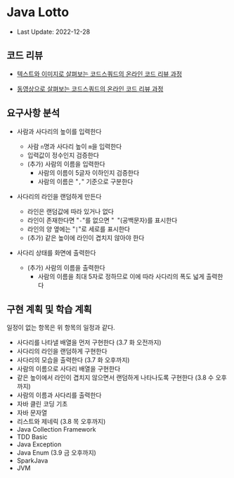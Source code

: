 # Java Lotto

- Last Update: 2022-12-28

## 코드 리뷰

* [텍스트와 이미지로 살펴보는 코드스쿼드의 온라인 코드 리뷰 과정](https://github.com/code-squad/codesquad-docs/blob/master/codereview/README.md)

* [동영상으로 살펴보는 코드스쿼드의 온라인 코드 리뷰 과정](https://youtube.com/watch?v=lFinZfu3QO0&si=EnSIkaIECMiOmarE)

## 요구사항 분석

- 사람과 사다리의 높이를 입력한다
  - 사람 `n`명과 사다리 높이 `m`을 입력한다
  - 입력값이 정수인지 검증한다
  - (추가) 사람의 이름을 입력한다
    - 사람의 이름이 5글자 이하인지 검증한다
    - 사람의 이름은 "`,`" 기준으로 구분한다
  
- 사다리의 라인을 랜덤하게 만든다
  - 라인은 랜덤값에 따라 있거나 없다
  - 라인이 존재한다면 "`-`"를 없으면 "` `"(공백문자)를 표시한다
  - 라인의 양 옆에는 "`|`"로 세로를 표시한다
  - (추가) 같은 높이에 라인이 겹치지 않아야 한다
- 사다리 상태를 화면에 출력한다
  - (추가) 사람의 이름을 출력한다
    - 사람의 이름을 최대 5자로 정하므로 이에 따라 사다리의 폭도 넓게 출력한다

## 구현 계획 및 학습 계획
일정이 없는 항목은  위 항목의 일정과 같다.
- 사다리를 나타낼 배열을 먼저 구현한다 (3.7 화 오전까지)
- 사다리의 라인을 랜덤하게 구현한다
- 사다리의 모습을 출력한다 (3.7 화 오후까지)
- 사람의 이름으로 사다리 배열을 구현한다 
- 같은 높이에서 라인이 겹치지 않으면서 랜덤하게 나타나도록 구현한다 (3.8 수 오후까지)
- 사람의 이름과 사다리를 출력한다
- 자바 클린 코딩 기초
- 자바 문자열
- 리스트와 제네릭 (3.8 목 오후까지)
- Java Collection Framework
- TDD Basic
- Java Exception
- Java Enum (3.9 금 오후까지)
- SparkJava
- JVM